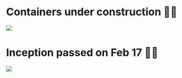 # Containers under construction :construction_worker_woman:

![](https://i.imgur.com/IYQ9WYt.jpg)
&nbsp;
<!---
![](https://i.imgur.com/NKUmw2h.jpg)
--->


# Inception passed on Feb 17 :elf_woman:

![](https://i.imgur.com/w2XPjaZ.png)

<!---
![](https://i.imgur.com/Op6BF0O.png)
--->

